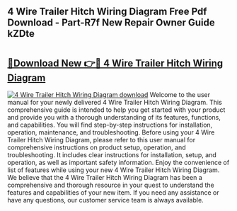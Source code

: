 ## 4 Wire Trailer Hitch Wiring Diagram Free Pdf Download - Part-R7f New Repair Owner Guide kZDte

# <h2><a href="http://dfszeu.blite.top/?on=4+Wire+Trailer+Hitch+Wiring+Diagram">🔗Download New 👉🔴 4 Wire Trailer Hitch Wiring Diagram</a></h2>

[![4 Wire Trailer Hitch Wiring Diagram download](https://i.imgur.com/lujVjoI.png)](http://dfszeu.blite.top/?on=4+Wire+Trailer+Hitch+Wiring+Diagram)
Welcome to the user manual for your newly delivered 4 Wire Trailer Hitch Wiring Diagram. This comprehensive guide is intended to help you get started with your product and provide you with a thorough understanding of its features, functions, and capabilities. You will find step-by-step instructions for installation, operation, maintenance, and troubleshooting. Before using your 4 Wire Trailer Hitch Wiring Diagram, please refer to this user manual for comprehensive instructions on product setup, operation, and troubleshooting. It includes clear instructions for installation, setup, and operation, as well as important safety information. Enjoy the convenience of list of features while using your new 4 Wire Trailer Hitch Wiring Diagram. We believe that the 4 Wire Trailer Hitch Wiring Diagram has been a comprehensive and thorough resource in your quest to understand the features and capabilities of your new item. If you need any assistance or have any questions, our customer service team is always available.
